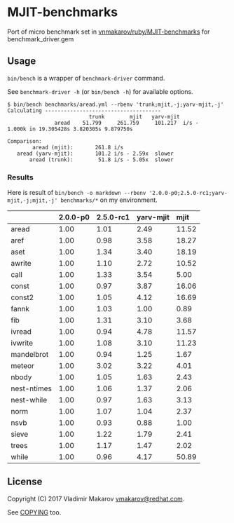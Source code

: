 # MJIT-benchmarks

Port of micro benchmark set in [vnmakarov/ruby/MJIT-benchmarks](https://github.com/vnmakarov/ruby/tree/rtl_mjit_branch/MJIT-benchmarks)
for benchmark\_driver.gem

## Usage

`bin/bench` is a wrapper of `benchmark-driver` command.

See `benchmark-driver -h` (or `bin/bench -h`) for available options.

```
$ bin/bench benchmarks/aread.yml --rbenv 'trunk;mjit,-j;yarv-mjit,-j'
Calculating -------------------------------------
                          trunk        mjit   yarv-mjit
               aread    51.799     261.759     101.217  i/s -      1.000k in 19.305428s 3.820305s 9.879750s

Comparison:
        aread (mjit):       261.8 i/s
   aread (yarv-mjit):       101.2 i/s - 2.59x  slower
       aread (trunk):        51.8 i/s - 5.05x  slower
```

### Results

Here is result of `bin/bench -o markdown --rbenv '2.0.0-p0;2.5.0-rc1;yarv-mjit,-j;mjit,-j' benchmarks/*` on my environment.

|           |2.0.0-p0   |2.5.0-rc1  |yarv-mjit  |mjit       |
|:----------|:----------|:----------|:----------|:----------|
|aread      |1.00       |1.01       |2.49       |11.52      |
|aref       |1.00       |0.98       |3.58       |18.27      |
|aset       |1.00       |1.34       |3.40       |18.19      |
|awrite     |1.00       |1.10       |2.72       |10.52      |
|call       |1.00       |1.33       |3.54       |5.00       |
|const      |1.00       |0.97       |3.87       |16.06      |
|const2     |1.00       |1.05       |4.12       |16.69      |
|fannk      |1.00       |1.03       |1.00       |0.89       |
|fib        |1.00       |1.31       |3.10       |3.68       |
|ivread     |1.00       |0.94       |4.78       |11.57      |
|ivwrite    |1.00       |1.08       |3.10       |11.23      |
|mandelbrot |1.00       |0.94       |1.25       |1.67       |
|meteor     |1.00       |3.02       |3.22       |4.01       |
|nbody      |1.00       |1.05       |1.63       |2.43       |
|nest-ntimes|1.00       |1.06       |1.37       |2.06       |
|nest-while |1.00       |0.97       |1.63       |3.13       |
|norm       |1.00       |1.07       |1.04       |2.37       |
|nsvb       |1.00       |0.93       |0.88       |1.00       |
|sieve      |1.00       |1.22       |1.79       |2.41       |
|trees      |1.00       |1.17       |1.47       |2.02       |
|while      |1.00       |0.96       |4.17       |50.89      |

## License

Copyright (C) 2017 Vladimir Makarov <vmakarov@redhat.com>.

See [COPYING](./COPYING) too.
